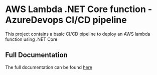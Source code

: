 # AWS Lambda .NET Core function - AzureDevops CI/CD pipeline

This project contains a basic CI/CD pipeline to deploy an AWS lambda function
using .NET Core

## Full Documentation

The full documentation can be found [here](https://towardsdatascience.com/ci-cd-for-lambda-functions-with-azure-devops-and-net-core-9131b36582c0)
